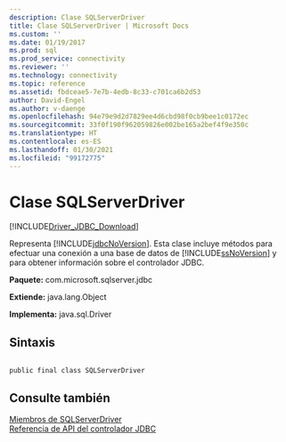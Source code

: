 ```yaml
---
description: Clase SQLServerDriver
title: Clase SQLServerDriver | Microsoft Docs
ms.custom: ''
ms.date: 01/19/2017
ms.prod: sql
ms.prod_service: connectivity
ms.reviewer: ''
ms.technology: connectivity
ms.topic: reference
ms.assetid: fbdceae5-7e7b-4edb-8c33-c701ca6b2d53
author: David-Engel
ms.author: v-daenge
ms.openlocfilehash: 94e79e9d2d7829ee4d6cbd98f0cb9bee1c0172ec
ms.sourcegitcommit: 33f0f190f962059826e002be165a2bef4f9e350c
ms.translationtype: HT
ms.contentlocale: es-ES
ms.lasthandoff: 01/30/2021
ms.locfileid: "99172775"
---
```

# <a name="sqlserverdriver-class"></a>Clase SQLServerDriver
[!INCLUDE[Driver_JDBC_Download](../../../includes/driver_jdbc_download.md)]

  Representa [!INCLUDE[jdbcNoVersion](../../../includes/jdbcnoversion_md.md)]. Esta clase incluye métodos para efectuar una conexión a una base de datos de [!INCLUDE[ssNoVersion](../../../includes/ssnoversion-md.md)] y para obtener información sobre el controlador JDBC.  
  
 **Paquete:** com.microsoft.sqlserver.jdbc  
  
 **Extiende:** java.lang.Object  
  
 **Implementa:** java.sql.Driver  
  
## <a name="syntax"></a>Sintaxis  
  
```  
  
public final class SQLServerDriver  
```  
  
## <a name="see-also"></a>Consulte también  
 [Miembros de SQLServerDriver](../../../connect/jdbc/reference/sqlserverdriver-members.md)   
 [Referencia de API del controlador JDBC](../../../connect/jdbc/reference/jdbc-driver-api-reference.md)  
  
  
